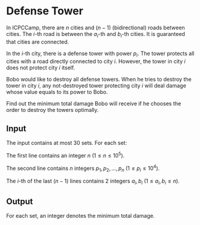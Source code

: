 # Defense Tower

In ICPCCamp, there are $n$ cities and $(n - 1)$ (bidirectional) roads between cities.
The $i$-th road is between the $a_i$-th and $b_i$-th cities.
It is guaranteed that cities are connected.

In the $i$-th city, there is a defense tower with power $p_i$.
The tower protects all cities with a road directly connected to city $i$.
However, the tower in city $i$ does not protect city $i$ itself.

Bobo would like to destroy all defense towers.
When he tries to destroy the tower in city $i$, any not-destroyed tower protecting city $i$ will deal damage whose value equals to its power to Bobo.

Find out the minimum total damage Bobo will receive if he chooses the order to destroy the towers optimally.

## Input

The input contains at most $30$ sets. For each set:

The first line contains an integer $n$ ($1 \leq n \leq 10^5$).

The second line contains $n$ integers $p_1, p_2, \dots, p_n$ ($1 \leq p_i \leq 10^4$).

The $i$-th of the last $(n - 1)$ lines contains $2$ integers $a_i, b_i$ ($1 \leq a_i, b_i \leq n$).

## Output

For each set, an integer denotes the minimum total damage.

<!--SAMPLES-->
